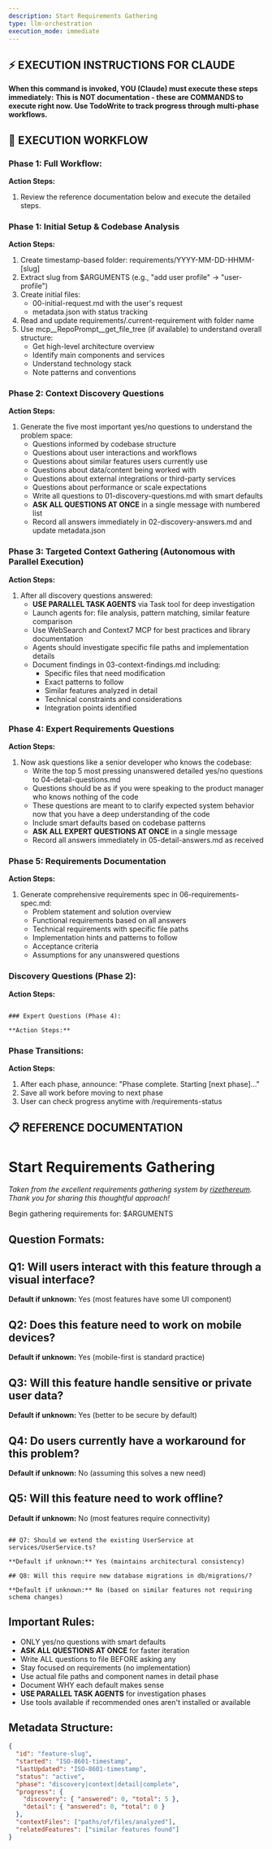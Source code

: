 ```yaml
---
description: Start Requirements Gathering
type: llm-orchestration
execution_mode: immediate
---
```

## ⚡ EXECUTION INSTRUCTIONS FOR CLAUDE
**When this command is invoked, YOU (Claude) must execute these steps immediately:**
**This is NOT documentation - these are COMMANDS to execute right now.**
**Use TodoWrite to track progress through multi-phase workflows.**

## 🚨 EXECUTION WORKFLOW

### Phase 1: Full Workflow:

**Action Steps:**
1. Review the reference documentation below and execute the detailed steps.

### Phase 1: Initial Setup & Codebase Analysis

**Action Steps:**
1. Create timestamp-based folder: requirements/YYYY-MM-DD-HHMM-[slug]
2. Extract slug from $ARGUMENTS (e.g., "add user profile" → "user-profile")
3. Create initial files:
   - 00-initial-request.md with the user's request
   - metadata.json with status tracking
4. Read and update requirements/.current-requirement with folder name
5. Use mcp__RepoPrompt__get_file_tree (if available) to understand overall structure:
   - Get high-level architecture overview
   - Identify main components and services
   - Understand technology stack
   - Note patterns and conventions

### Phase 2: Context Discovery Questions

**Action Steps:**
1. Generate the five most important yes/no questions to understand the problem space:
   - Questions informed by codebase structure
   - Questions about user interactions and workflows
   - Questions about similar features users currently use
   - Questions about data/content being worked with
   - Questions about external integrations or third-party services
   - Questions about performance or scale expectations
   - Write all questions to 01-discovery-questions.md with smart defaults
   - **ASK ALL QUESTIONS AT ONCE** in a single message with numbered list
   - Record all answers immediately in 02-discovery-answers.md and update metadata.json

### Phase 3: Targeted Context Gathering (Autonomous with Parallel Execution)

**Action Steps:**
1. After all discovery questions answered:
   - **USE PARALLEL TASK AGENTS** via Task tool for deep investigation
   - Launch agents for: file analysis, pattern matching, similar feature comparison
   - Use WebSearch and Context7 MCP for best practices and library documentation
   - Agents should investigate specific file paths and implementation details
   - Document findings in 03-context-findings.md including:
     - Specific files that need modification
     - Exact patterns to follow
     - Similar features analyzed in detail
     - Technical constraints and considerations
     - Integration points identified

### Phase 4: Expert Requirements Questions

**Action Steps:**
1. Now ask questions like a senior developer who knows the codebase:
   - Write the top 5 most pressing unanswered detailed yes/no questions to 04-detail-questions.md
   - Questions should be as if you were speaking to the product manager who knows nothing of the code
   - These questions are meant to to clarify expected system behavior now that you have a deep understanding of the code
   - Include smart defaults based on codebase patterns
   - **ASK ALL EXPERT QUESTIONS AT ONCE** in a single message
   - Record all answers immediately in 05-detail-answers.md as received

### Phase 5: Requirements Documentation

**Action Steps:**
1. Generate comprehensive requirements spec in 06-requirements-spec.md:
   - Problem statement and solution overview
   - Functional requirements based on all answers
   - Technical requirements with specific file paths
   - Implementation hints and patterns to follow
   - Acceptance criteria
   - Assumptions for any unanswered questions

### Discovery Questions (Phase 2):

**Action Steps:**
```

### Expert Questions (Phase 4):

**Action Steps:**
```

### Phase Transitions:

**Action Steps:**
1. After each phase, announce: "Phase complete. Starting [next phase]..."
2. Save all work before moving to next phase
3. User can check progress anytime with /requirements-status

## 📋 REFERENCE DOCUMENTATION

# Start Requirements Gathering

*Taken from the excellent requirements gathering system by [rizethereum](https://github.com/rizethereum/claude-code-requirements-builder). Thank you for sharing this thoughtful approach!*

Begin gathering requirements for: $ARGUMENTS

## Question Formats:

## Q1: Will users interact with this feature through a visual interface?

**Default if unknown:** Yes (most features have some UI component)

## Q2: Does this feature need to work on mobile devices?

**Default if unknown:** Yes (mobile-first is standard practice)

## Q3: Will this feature handle sensitive or private user data?

**Default if unknown:** Yes (better to be secure by default)

## Q4: Do users currently have a workaround for this problem?

**Default if unknown:** No (assuming this solves a new need)

## Q5: Will this feature need to work offline?

**Default if unknown:** No (most features require connectivity)
```

## Q7: Should we extend the existing UserService at services/UserService.ts?

**Default if unknown:** Yes (maintains architectural consistency)

## Q8: Will this require new database migrations in db/migrations/?

**Default if unknown:** No (based on similar features not requiring schema changes)
```

## Important Rules:

- ONLY yes/no questions with smart defaults
- **ASK ALL QUESTIONS AT ONCE** for faster iteration
- Write ALL questions to file BEFORE asking any
- Stay focused on requirements (no implementation)
- Use actual file paths and component names in detail phase
- Document WHY each default makes sense
- **USE PARALLEL TASK AGENTS** for investigation phases
- Use tools available if recommended ones aren't installed or available

## Metadata Structure:

```json
{
  "id": "feature-slug",
  "started": "ISO-8601-timestamp",
  "lastUpdated": "ISO-8601-timestamp",
  "status": "active",
  "phase": "discovery|context|detail|complete",
  "progress": {
    "discovery": { "answered": 0, "total": 5 },
    "detail": { "answered": 0, "total": 0 }
  },
  "contextFiles": ["paths/of/files/analyzed"],
  "relatedFeatures": ["similar features found"]
}
```
